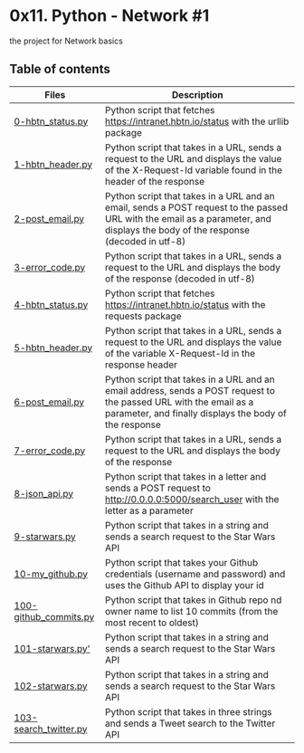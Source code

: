 # 0x11. Python - Network #1
the project for Network basics 


## Table of contents
Files | Description
----- | -----------
[0-hbtn_status.py](./0-hbtn_status.py) | Python script that fetches https://intranet.hbtn.io/status with the urllib package
[1-hbtn_header.py](./1-hbtn_header.py) | Python script that takes in a URL, sends a request to the URL and displays the value of the X-Request-Id variable found in the header of the response
[2-post_email.py](./2-post_email.py) | Python script that takes in a URL and an email, sends a POST request to the passed URL with the email as a parameter, and displays the body of the response (decoded in utf-8)
[3-error_code.py](./3-error_code.py) | Python script that takes in a URL, sends a request to the URL and displays the body of the response (decoded in utf-8)
[4-hbtn_status.py](./4-hbtn_status.py) | Python script that fetches https://intranet.hbtn.io/status with the requests package
[5-hbtn_header.py](./5-hbtn_header.py) | Python script that takes in a URL, sends a request to the URL and displays the value of the variable X-Request-Id in the response header
[6-post_email.py](./6-post_email.py) | Python script that takes in a URL and an email address, sends a POST request to the passed URL with the email as a parameter, and finally displays the body of the response
[7-error_code.py](./7-error_code.py) | Python script that takes in a URL, sends a request to the URL and displays the body of the response
[8-json_api.py](./8-json_api.py) | Python script that takes in a letter and sends a POST request to http://0.0.0.0:5000/search_user with the letter as a parameter
[9-starwars.py](./9-starwars.py) | Python script that takes in a string and sends a search request to the Star Wars API
[10-my_github.py](./10-my_github.py) | Python script that takes your Github credentials (username and password) and uses the Github API to display your id
[100-github_commits.py](./100-github_commits.py) | Python script that takes in Github repo nd owner name to list 10 commits (from the most recent to oldest)
[101-starwars.py'](./101-starwars.py) | Python script that takes in a string and sends a search request to the Star Wars API
[102-starwars.py](.102-starwars.py) | Python script that takes in a string and sends a search request to the Star Wars API
[103-search_twitter.py](.103-search_twitter.py) | Python script that takes in three strings and sends a Tweet search to the Twitter API
